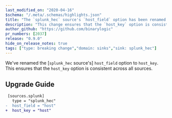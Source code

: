 ```yaml
---
last_modified_on: "2020-04-16"
$schema: "/.meta/.schemas/highlights.json"
title: "The `splunk_hec` source's `host_field` option has been renamed to `host_key`"
description: "This change ensures that the `host_key` option is consistent across all sources"
author_github: "https://github.com/binarylogic"
pr_numbers: [2037]
release: "0.9.0"
hide_on_release_notes: true
tags: ["type: breaking change","domain: sinks","sink: splunk_hec"]
---
```


We've renamed the [`splunk_hec` source's] `host_field` option to `host_key`.
This ensures that the `host_key` option is consistent across all sources.

## Upgrade Guide

```diff title="vector.toml"
 [sources.splunk]
   type = "splunk_hec"
-  host_field = "host"
+  host_key = "host"
```



